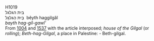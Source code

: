<body>
  <p>H1019<br>  בּית הגּלגּל  <br> בֵּיתּ הַגִּלגָּל  ‎  bêyth haggilgâl  <br><i>bayth</i> <i>hag-gil-gawl‘ </i><br>From <a href="h1004.htm">1004</a> and <a href="h1537.htm">1537</a> with the article interposed; <i>house</i> <i>of</i> <i>the</i> <i>Gilgal</i> (or <i>rolling</i>); <i>Beth-hag-Gilgal</i>, a place in Palestine: - Beth-gilgal.<br></p>
 </body>